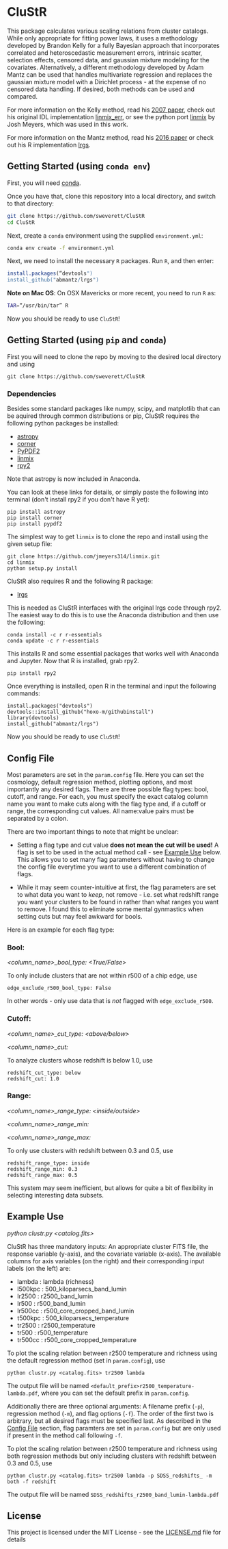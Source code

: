 # CluStR

This package calculates various scaling relations from cluster catalogs. While only appropriate for fitting power laws, it uses a methodology developed by Brandon Kelly for a fully Bayesian approach that incorporates correlated and heteroscedastic measurement errors, intrinsic scatter, selection effects, censored data, and gaussian mixture modeling for the covariates. Alternatively, a different methodology developed by Adam Mantz can be used that handles multivariate regression and replaces the gaussian mixture model with a Dirichlet process - at the expense of no censored data handling. If desired, both methods can be used and compared.

For more information on the Kelly method, read his [2007 paper](https://arxiv.org/pdf/0705.2774.pdf), check out his original IDL implementation [linmix_err](https://idlastro.gsfc.nasa.gov/ftp/pro/math/linmix_err.pro), or see the python port [linmix](https://github.com/jmeyers314/linmix) by Josh Meyers, which was used in this work.

For more information on the Mantz method, read his [2016 paper](https://arxiv.org/pdf/1509.00908.pdf) or check out his R implementation [lrgs](https://github.com/abmantz/lrgs).

## Getting Started (using `conda env`)

First, you will need [conda](https://conda.io/docs/intro.html).

Once you have that, clone this repository into a local directory, and switch to that directory:

```bash
git clone https://github.com/sweverett/CluStR
cd CluStR
```

Next, create a `conda` environment using the supplied `environment.yml`:

```bash
conda env create -f environment.yml
```

Next, we need to install the necessary `R` packages. Run `R`, and then enter:
```R
install.packages(“devtools")
install_github("abmantz/lrgs")
```

**Note on Mac OS**: On OSX Mavericks or more recent, you need to run `R` as:
```bash
TAR=“/usr/bin/tar” R
```

Now you should be ready to use `CluStR`!

## Getting Started (using `pip` and `conda`)

First you will need to clone the repo by moving to the desired local directory and using

```
git clone https://github.com/sweverett/CluStR
```

### Dependencies

Besides some standard packages like numpy, scipy, and matplotlib that can be aquired through common distributions or pip, CluStR requires the following python packages be installed:

* [astropy](http://www.astropy.org/)
* [corner](http://corner.readthedocs.io/en/latest/)
* [PyPDF2](http://pythonhosted.org/PyPDF2/)
* [linmix](https://github.com/jmeyers314/linmix)
* [rpy2]()


Note that astropy is now included in Anaconda.


You can look at these links for details, or simply paste the following into terminal (don't install rpy2 if you don't have R yet):

```
pip install astropy
pip install corner
pip install pypdf2
```

The simplest way to get `linmix` is to clone the repo and install using the given setup file:

```
git clone https://github.com/jmeyers314/linmix.git
cd linmix
python setup.py install
```

CluStR also requires R and the following R package:

* [lrgs](https://github.com/abmantz/lrgs)

This is needed as CluStR interfaces with the original lrgs code through rpy2. The easiest way to do this is to use the Anaconda distribution and then use the following:

```
conda install -c r r-essentials
conda update -c r r-essentials
```

This installs R and some essential packages that works well with Anaconda and Jupyter. Now that R is installed, grab rpy2.

```
pip install rpy2
```

Once everything is installed, open R in the terminal and input the following commands:

```
install.packages("devtools")
devtools::install_github("hoxo-m/githubinstall")
library(devtools)
install_github("abmantz/lrgs")
```

Now you should be ready to use `CluStR`!

## Config File <a name="config"></a>

Most parameters are set in the `param.config` file. Here you can set the cosmology, default regression method, plotting options, and most importantly any desired flags. There are three possible flag types: bool, cutoff, and range. For each, you must specify the exact catalog column name you want to make cuts along with the flag type and, if a cutoff or range, the corresponding cut values. All name:value pairs must be separated by a colon.

There are two important things to note that might be unclear:

* Setting a flag type and cut value **does not mean the cut will be used!** A flag is set to be used in the actual method call - see [Example Use](#exuse) below. This allows you to set many flag parameters without having to change the config file everytime you want to use a different combination of flags.

* While it may seem counter-intuitive at first, the flag parameters are set to what data you want to *keep*, not remove - i.e. set what redshift range you want your clusters to be found in rather than what ranges you want to remove. I found this to eliminate some mental gynmastics when setting cuts but may feel awkward for bools.

Here is an example for each flag type:

### Bool: 

*<column_name>_bool_type: <True/False>* 

To only include clusters that are not within r500 of a chip edge, use

```
edge_exclude_r500_bool_type: False
```

In other words - only use data that is *not* flagged with `edge_exclude_r500`.

### Cutoff:

*<column_name>_cut_type: <above/below>*

*<column_name>_cut: <value>*

To analyze clusters whose redshift is below 1.0, use

```
redshift_cut_type: below
redshift_cut: 1.0
```

### Range:

*<column_name>_range_type: <inside/outside>*

*<column_name>_range_min: <value>*

*<column_name>_range_max: <value>*

To only use clusters with redshift between 0.3 and 0.5, use

```
redshift_range_type: inside
redshift_range_min: 0.3
redshift_range_max: 0.5
```

This system may seem inefficient, but allows for quite a bit of flexibility in selecting interesting data subsets.

## Example Use <a name="exuse"></a>

*python clustr.py <catalog.fits> <response> <covariate>*

CluStR has three mandatory inputs: An appropriate cluster FITS file, the response variable (y-axis), and the covariate variable (x-axis). The available columns for axis variables (on the right) and their corresponding input labels (on the left) are:

- lambda : lambda (richness)
- l500kpc : 500_kiloparsecs_band_lumin
- lr2500 : r2500_band_lumin
- lr500 : r500_band_lumin
- lr500cc : r500_core_cropped_band_lumin
- t500kpc : 500_kiloparsecs_temperature
- tr2500 : r2500_temperature
- tr500 : r500_temperature
- tr500cc : r500_core_cropped_temperature

To plot the scaling relation between r2500 temperature and richness using the default regression method (set in `param.config`), use

```
python clustr.py <catalog.fits> tr2500 lambda
```

The output file will be named `<default_prefix>r2500_temperature-lambda.pdf`, where you can set the default prefix in `param.config`.

Additionally there are three optional arguments: A filename prefix (`-p`), regression method (`-m`), and flag options (`-f`). The order of the first two is arbitrary, but all desired flags must be specified last. As described in the [Config File](#config) section, flag paramters are set in `param.config` but are only used if present in the method call following `-f`.

To plot the scaling relation between r2500 temperature and richness using both regression methods but only including clusters with redshift between 0.3 and 0.5, use

```
python clustr.py <catalog.fits> tr2500 lambda -p SDSS_redshifts_ -m both -f redshift
```

The output file will be named `SDSS_redshifts_r2500_band_lumin-lambda.pdf`

## License

This project is licensed under the MIT License - see the [LICENSE.md](LICENSE.md) file for details
